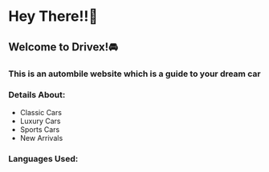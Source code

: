<h1>Hey There!!🌝</h1>
<h2>Welcome to Drivex!🚘</h2>
<h3>This is an autombile website which is a guide to your dream car</h3>
<h3>Details About:</h3>
<ul>
  <li>
    Classic Cars
  </li>
  <li>
    Luxury Cars
  </li>
  <li>
    Sports Cars
  </li>
  <li>
    New Arrivals
  </li>
</ul>
<h3>Languages Used:</h3>
